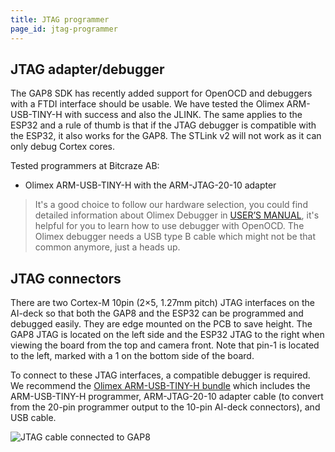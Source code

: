 ```yaml
---
title: JTAG programmer
page_id: jtag-programmer
---
```


## JTAG adapter/debugger
The GAP8 SDK has recently added support for OpenOCD and debuggers with a FTDI interface should be usable. We have tested the Olimex ARM-USB-TINY-H with success and also the JLINK. The same applies to the ESP32 and a rule of thumb is that if the JTAG debugger is compatible with the ESP32, it also works for the GAP8. The STLink v2 will not work as it can only debug Cortex cores.

Tested programmers at Bitcraze AB:
- Olimex ARM-USB-TINY-H with the ARM-JTAG-20-10 adapter

> It's a good choice to follow our hardware selection, you could find detailed information about Olimex Debugger in [USER’S MANUAL](https://www.olimex.com/Products/ARM/JTAG/_resources/ARM-USB-TINY_and_TINY_H_manual.pdf), it's helpful for you to learn how to use debugger with OpenOCD. The Olimex debugger needs a USB type B cable which might not be that common anymore, just a heads up.

## JTAG connectors
There are two Cortex-M 10pin (2×5, 1.27mm pitch) JTAG interfaces on the AI-deck so that both the GAP8 and the ESP32 can be programmed and debugged easily. They are edge mounted on the PCB to save height. The GAP8 JTAG is located on the left side and the ESP32 JTAG to the right when viewing the board from the top and camera front. Note that pin-1 is located to the left, marked with a 1 on the bottom side of the board.

To connect to these JTAG interfaces, a compatible debugger is required. We recommend the [Olimex ARM-USB-TINY-H bundle](https://store.bitcraze.io/products/olimex-arm-usb-tiny-h-bundle) which includes the ARM-USB-TINY-H programmer, ARM-JTAG-20-10 adapter cable (to convert from the 20-pin programmer output to the 10-pin AI-deck connectors), and USB cable.

![JTAG cable connected to GAP8](/docs/images/ai-deck-jtag-connecting.png)

